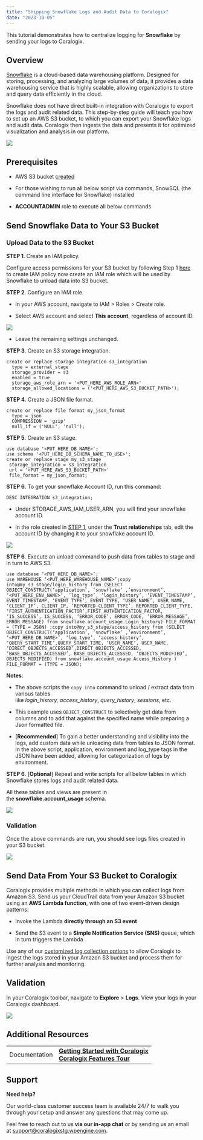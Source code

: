 ```yaml
---
title: "Shipping Snowflake Logs and Audit Data to Coralogix"
date: "2023-10-05"
---
```


This tutorial demonstrates how to centralize logging for **Snowflake** by sending your logs to Coralogix.

## Overview

[Snowflake](https://www.snowflake.com/en/) is a cloud-based data warehousing platform. Designed for storing, processing, and analyzing large volumes of data, it provides a data warehousing service that is highly scalable, allowing organizations to store and query data efficiently in the cloud.

Snowflake does not have direct built-in integration with Coralogix to export the logs and audit related data. This step-by-step guide will teach you how to set up an AWS S3 bucket, to which you can export your Snowflake logs and audit data. Coralogix then ingests the data and presents it for optimized visualization and analysis in our platform.

![](https://coralogixstg.wpengine.com/wp-content/uploads/2023/10/Diagram.svg)

## **Prerequisites**

- AWS S3 bucket [created](https://docs.aws.amazon.com/AmazonS3/latest/userguide/creating-bucket.html)

- For those wishing to run all below script via commands, SnowSQL (the command line interface for Snowflake) installed

- **ACCOUNTADMIN** role to execute all below commands

## Send Snowflake Data to Your S3 Bucket

### Upload Data to the S3 Bucket

**STEP 1**. Create an IAM policy.

Configure access permissions for your S3 bucket by following Step 1 [here](https://docs.snowflake.com/en/user-guide/data-load-s3-config-storage-integration.html) to create IAM policy now create an IAM role which will be used by Snowflake to unload data into S3 bucket.

**STEP 2**. Configure an IAM role.

- In your AWS account, navigate to IAM > Roles > Create role.

- Select AWS account and select **This account**, regardless of account ID.

![](images/מטושטש.png)

- Leave the remaining settings unchanged.

**STEP 3**. Create an S3 storage integration.

```
create or replace storage integration s3_integration
  type = external_stage
  storage_provider = s3
  enabled = true
  storage_aws_role_arn = '<PUT_HERE_AWS_ROLE_ARN>'
  storage_allowed_locations = ('<PUT_HERE_AWS_S3_BUCKET_PATH>');

```

**STEP 4**. Create a JSON file format.

```
create or replace file format my_json_format
  type = json
  COMPRESSION = 'gzip'
  null_if = ('NULL', 'null');

```

**STEP 5**. Create an S3 stage.

```
use database '<PUT_HERE_DB_NAME>';
use schema '<PUT_HERE_DB_SCHEMA_NAME_TO_USE>';
create or replace stage my_s3_stage
 storage_integration = s3_integration
 url = '<PUT_HERE_AWS_S3_BUCKET_PATH>'
 file_format = my_json_format;

```

**STEP 6.** To get your snowflake Account ID, run this command:

```
DESC INTEGRATION s3_integration;

```

- Under STORAGE\_AWS\_IAM\_USER\_ARN, you will find your snowflake account ID.

- In the role created in [STEP 1](#UploadDatatotheS3Bucket), under the **Trust relationships** tab, edit the account ID by changing it to your snowflake account ID.

![](images/מטושמטש2.jpeg)

**STEP 6**. Execute an unload command to push data from tables to stage and in turn to AWS S3.

```
use database ‘<PUT_HERE_DB_NAME>’;
use WAREHOUSE ‘<PUT_HERE_WAREHOUSE_NAME>’;copy into@my_s3_stage/login_history from (SELECT OBJECT_CONSTRUCT(‘application’, ‘snowflake’ ,’environment’, ‘<PUT_HERE_ENV_NAME>’, ‘log_type’, ‘login_history’, ‘EVENT_TIMESTAMP’, EVENT_TIMESTAMP, ‘EVENT_TYPE’, EVENT_TYPE, ‘USER_NAME’, USER_NAME, ‘CLIENT_IP’, CLIENT_IP, ‘REPORTED_CLIENT_TYPE’, REPORTED_CLIENT_TYPE, ‘FIRST_AUTHENTICATION_FACTOR’,FIRST_AUTHENTICATION_FACTOR, ‘IS_SUCCESS’, IS_SUCCESS, ‘ERROR_CODE’, ERROR_CODE, ‘ERROR_MESSAGE’, ERROR_MESSAGE) from snowflake.account_usage.Login_history) FILE_FORMAT = (TYPE = JSON) ;copy into@my_s3_stage/access_history from (SELECT OBJECT_CONSTRUCT(‘application’, ‘snowflake’ ,’environment’, ‘<PUT_HERE_DB_NAME>’, ‘log_type’, ‘access_history’, ‘QUERY_START_TIME’,QUERY_START_TIME, ‘USER_NAME’, USER_NAME, ‘DIRECT_OBJECTS_ACCESSED’,DIRECT_OBJECTS_ACCESSED, ‘BASE_OBJECTS_ACCESSED’, BASE_OBJECTS_ACCESSED, ‘OBJECTS_MODIFIED’, OBJECTS_MODIFIED) from snowflake.account_usage.Access_History ) FILE_FORMAT = (TYPE = JSON);

```

**Notes**:

- The above scripts the `copy into` command to unload / extract data from various tables like _login\_history,_ _access\_history_, _query\_history_, _sessions_, etc.

- This example uses `OBJECT_CONSTRUCT` to selectively get data from columns and to add that against the specified name while preparing a Json formatted file.

- \[**Recommended**\] To gain a better understanding and visibility into the logs, add custom data while unloading data from tables to JSON format. In the above script, application, environment and log\_type tags in the JSON have been added, allowing for categorization of logs by environment.

**STEP 6**. \[**Optional**\] Repeat and write scripts for all below tables in which Snowflake stores logs and audit related data.

All these tables and views are present in the **snowflake.account\_usage** schema.

![](images/image.png)

### Validation

Once the above commands are run, you should see logs files created in your S3 bucket.

![](images/image-1.png)

## Send Data From Your S3 Bucket to Coralogix

Coralogix provides multiple methods in which you can collect logs from Amazon S3. Send us your CloudTrail data from your Amazon S3 bucket using an **AWS Lambda function**, with one of two event-driven design patterns:

- Invoke the Lambda **directly through an S3 event**

- Send the S3 event to a **Simple Notification Service (SNS)** queue, which in turn triggers the Lambda

Use any of our [customized log collection options](https://coralogixstg.wpengine.com/docs/amazon-s3-data-collection-options/) to allow Coralogix to ingest the logs stored in your Amazon S3 bucket and process them for further analysis and monitoring.

## Validation

In your Coralogix toolbar, navigate to **Explore** > **Logs**. View your logs in your Coralogix dashboard.

![](images/Untitled-1.png)

## Additional Resources

<table><tbody><tr><td>Documentation</td><td><a href="https://coralogixstg.wpengine.com/docs/guide-first-steps-coralogix/"><strong>Getting Started with Coralogix</strong></a><br><strong><a href="https://coralogixstg.wpengine.com/docs/coralogix-features-tour/">Coralogix Features Tour</a></strong></td></tr></tbody></table>

## Support

**Need help?**

Our world-class customer success team is available 24/7 to walk you through your setup and answer any questions that may come up.

Feel free to reach out to us **via our in-app chat** or by sending us an email at [support@coralogixstg.wpengine.com](mailto:support@coralogixstg.wpengine.com).
